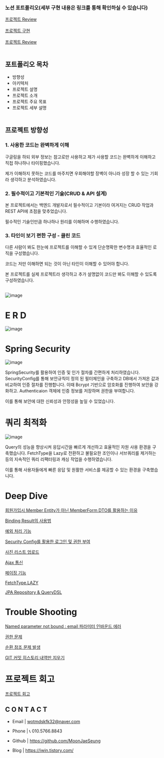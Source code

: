 ### 노션 포트폴리오(세부 구현 내용은 링크를 통해 확인하실 수 있습니다)
[프로젝트 Review](https://www.notion.so/Review-1218362e0d224755ad1b31a0ff66f79f?pvs=21) <br><br>
[프로젝트 구현](https://www.notion.so/V1-91311bb6c9314334b87db061c58ca204?pvs=21) <br><br>
[프로젝트 Review](https://www.notion.so/Review-1218362e0d224755ad1b31a0ff66f79f?pvs=21) <br><br>






## 포트폴리오 목차

- 방향성
- 아키텍처
- 프로젝트 설명
- 프로젝트 소개
- 프로젝트 주요 목표
- 프로젝트 세부 설명<br><br>
    
    





## **프로젝트 방향성**

### 1. 사용한 코드는 완벽하게 이해

구글링을 하되 외부 정보는 참고로만 사용하고 제가 사용할 코드는 완벽하게 이해하고 직접 하나하나 타이핑했습니다. 

제가 이해하지 못하는 코드를 마주치면 우회해야할 장벽이 아니라 성장 할 수 있는 기회라 생각하고 분석하였습니다.

### 2. 필수적이고 기본적인 기술(CRUD & API 설계)

본 프로젝트에서는 백엔드 개발자로서 필수적이고 기본이라 여겨지는 CRUD 작업과 REST API에 초점을 맞추었습니다.

필수적인 기술인만큼 하나하나 원리를 이해하며 수행하였습니다.


### 3. 타인이 보기 편한 구성 - 클린 코드

다른 사람이 봐도 한눈에 프로젝트를 이해할 수 있게 단순명확한 변수명과 효율적인 로직을 구성했습니다.

코드는 저만 이해하면 되는 것이 아닌 타인이 이해할 수 있어야 합니다.

본 프로젝트를 실제 프로젝트라 생각하고 추가 설명없이 코드만 봐도 이해할 수 있도록 구성하였습니다.<br><br>




![image](https://github.com/MoonJaeSeung/Shopping/assets/108584477/2ec90963-7eb4-4eab-974c-9fd65b854d46)




# **E R D**

![image](https://github.com/MoonJaeSeung/shopping/assets/108584477/fc1a9f84-6a12-41ff-ba6c-f33b8a8b7d0a)


# Spring Security
![image](https://github.com/MoonJaeSeung/Shopping/assets/108584477/c507bea1-c04b-40c4-9887-66ee7ebe84c7)

SpringSecurity를 활용하여 인증 및 인가 절차를 간편하게 처리하였습니다.
SecurityConfig를 통해 보안규칙이 정의 된 필터체인을 구축하고 DB에서 가져온 값과 비교하여 인증 절차를 진행합니다. 이때 Bcrypt 기반으로 암호화를 진행하여 보안을 강화하고. Authenticaion 객체에 인증 정보를 저장하며 권한을 부여합니다.  

이를 통해 보안에 대한 신뢰성과 안정성을 높일 수 있었습니다.






# 쿼리 최적화
![image](https://github.com/MoonJaeSeung/Shopping/assets/108584477/34f02be5-1858-4b99-a04d-22e143d690f8)


Query의 성능을 향상시켜 응답시간을 빠르게 개선하고 효율적인 자원 사용 환경을 구축했습니다. FetchType을 Lazy로 전환하고 불필요한 조인이나 서브쿼리를 제거하는 등의 지속적인 쿼리 리팩터링과 캐싱 작업을 수행하였습니다.

이를 통해 사용자들에게 빠른 응답 및 원활한 서비스를 제공할 수 있는 환경을 구축했습니다.









# **Deep Dive**



[회원가입시 Member Entity가 아닌 MemberForm DTO를 활용하는 이유](https://iwin.tistory.com/86)



[Binding Result의 사용법](https://iwin.tistory.com/87)



[예외 처리 기능](https://iwin.tistory.com/88)



[Security Config를 활용한 로그인 및 권한 부여](https://iwin.tistory.com/89)



[사진 리스트 업로드](https://iwin.tistory.com/90)



[Ajax 통신](https://iwin.tistory.com/91)



[페이징 기능](https://iwin.tistory.com/101)



[FetchType.LAZY](https://iwin.tistory.com/99)



[JPA Repository & QueryDSL](https://iwin.tistory.com/100)

# 



# **Trouble Shooting**



[Named parameter not bound : email 파라미터 인바운드 에러](https://iwin.tistory.com/78)



[권한 문제](https://iwin.tistory.com/79)



[순환 참조 문제 발생](https://iwin.tistory.com/82)



[GIT 커밋 히스토리 내역만 지우기](https://iwin.tistory.com/75)


# 프로젝트 회고

[프로젝트 회고](https://www.notion.so/Review-1218362e0d224755ad1b31a0ff66f79f?pvs=21) 


## **C O N T A C T**

- Email | wotmdskfk32@naver.com
- Phone | 📞 010.5766.8843

- Github | https://github.com/MoonJaeSeung
- Blog | https://iwin.tistory.com/
 
